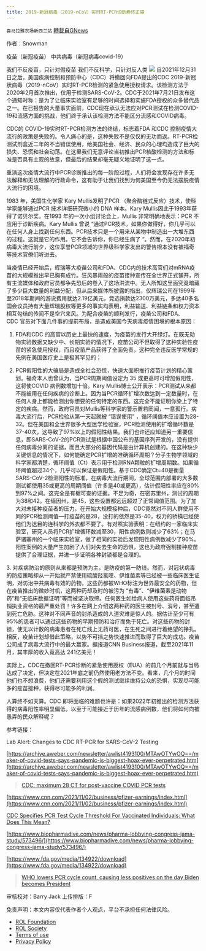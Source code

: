 ```yaml
---
title: 2019-新冠病毒（2019-nCoV）实时RT-PCR诊断寿终正寝
---
```

`喜马拉雅农场新西兰站` [轉載自GNews](https://gnews.org/zh-hans/1811334/)

作者：Snowman

疫苗（新冠疫苗）
中共病毒（新冠病毒covid-19）

我们不反疫苗，只针对假疫苗
我们不反科学，只针对反人类
![](https://assets.gnews.org/wp-content/uploads/2022/01/covid_RT_PCR.jpg)
自2021年12月31日之后，美国疾病控制和预防中心（CDC）将撤回向FDA提出的CDC 2019-新冠状病毒（2019-nCoV）实时RT-PCR检测的紧急使用授权请求。该检测方法于2020年2月首次推出，仅用于检测SARS-CoV-2。CDC于2021年7月21日发布这个通知时称：是为了让临床实验室有足够的时间选择和实施FDA授权的众多替代品之一。在已报告的大量事实面前，CDC现在承认无法应对PCR测试在检测COVID-19和流感方面的挑战，他们终于承认该检测方法不能区分流感和COVID病毒。

CDC的 COVID-19实时RT-PCR检测方法的终结，标志着FDA 和CDC 控制疫情大流行的政策是失败的。令人痛心的是，这种失败不是仅仅的无功而返。RT-PCR检测试剂盒近二年的不当错误使用，给美国社会、经济、民众的心理均造成了巨大的损失、恐慌和社会动荡。在这里我们无意评论当初推出PCR核酸检测的方法和标准是否具有主观的故意，但最后的结果却毫无疑义地证明了这一点。

重演这次疫情大流行中PCR诊断推出的每一阶段过程，人们将会发现存在许多无法解释和无法理解的行政命令，这有助于让我们找到为何美国至今仍无法摆脱疫情大流行的困境。

1983 年，美国生化学家 Kary Mullis发明了PCR （聚合酶链式反应）技术，使科学家能够通过PCR 技术详细研究微小的 DNA 样本。Kary Mullis因此于1993年获得了诺贝尔奖。在1993 年的一次小组讨论会上，Mullis 非常明确地表示：PCR 不应用于诊断疾病。Kary Mullis 曾说 “通过PCR技术，如果你做得好，你几乎可以在任何人身上找到任何东西。PCR技术只是一个用来从某物中制造出一大堆东西的过程。这就是它的作用。它不会告诉你，你已经生病了 “。然而，在2020年初病毒大流行前夕，这位享誉PCR领域的世界级科学家发出的警告根本没有被福奇等技术官僚们听进去。

当疫情已经开始后，辉瑞等大疫苗公司和FDA、CDC内的技术高官们对mRNA疫苗的大规模推出早已胸有成竹。狂风暴雨般的疫苗接种宣传在全世界正式铺开，所有主流媒体和政府官员都争先恐后的卷入了这场洪流中。无人所知这里面究竟暗藏了多少巨大数量的利益分配，但从后来媒体所披露的指出，仅辉瑞公司在1999年至2018年期间的游说费用就达2.19亿美元，竞选捐款达2300万美元，多达40多名国会议员持有大量辉瑞股权等更多的事实均表明，利益输送、利益链条和权力资本相互勾结的传闻不是空穴来风。为配合疫苗的顺利发行，疫苗公司和FDA、CDC 官员对下面几件事的提前布局，是造成美国今天病毒疫情困境的根本原因：

1. FDA和CDC 的高官以历史上最快的速度，为疫苗的发行大开绿灯。在既无动物实验数据又缺少中、长期实验的情况下，疫苗公司不但取得了这种实验性疫苗的紧急使用授权，而且疫苗产品获得了全面免责，这种完全违反医学常规的先例在美国医疗史上是极其罕见的；

2. PCR假阳性的大骗局是造成全社会恐慌，快速大面积推行疫苗计划的精心策划。福奇本人也曾认为，当PCR周期阈值设定为 35 或更高时可增加假阳性，这将使COVID 病例数增加十倍。Kary Mullis博士公开表示：PCR测试从来都不能被用在任何疾病的诊断上。因为当PCR循环扩增次数达到一定数量时，在任何人身上都能检测出你想要的任何特定的东西。这完全不能证明你染上了特定的疾病。然而，政府官员对Mullis等科学家的警示置若罔闻，一意孤行。病毒大流行后，PCR检验从第一天起就被 “错误使用” ，循环阈值本应设置为28-32。但在美国和全世界很多大型医学检验室，PCR检测使用的扩增循环数是37-40次，这导致了97%以上的假阳性结果。我们也许还应知道另一重要信息，即SARS-CoV-2的PCR测试是根据中国公布的基因序列开发的，没有提供任何病毒分离的证据，而且大部分的基因代码是由计算机创建的。在这种缺少关键信息的情况下，如何能确定PCR扩增的准确循环周期？分子生物学领域的科学家都清楚，循环阈值（Ct）表示用于检测RNA颗粒的扩增周期数。如果循环阈值超过34个，几乎可以保证是假阳性。基于CDC确定Ct=40是衡量SARS-CoV-2检测阳性的标准，在病毒大流行期间，全球范围内部署的大多数测试都使用35或更高的周期阈值（许多是40或更高），估计假阳性率应在80%到97%之间。这完全是有椐可查的证据。不足为奇，在密苏里州，测试的周期为38和42。在缅因州，是45，这些设置都远远超过了正常阈值范围。为了加大对未接种疫苗者的压力，在开始大规模接种后，CDC竟然对不同人群使用不同的PCR检测阈值—打疫苗的是28，没打的依然是35-40，权力的骄橫已经使他们为达目的连科学的外衣都不要了。有对照实验表明：在纽约的一家临床实验室，研究人员将PCR扩增循环数减至30，阳性病例数则减少了63%；在马萨诸塞州的一个临床实验室，做了相同的实验后发现阳性病例数减少了90%。阳性案例的大量产生加剧了人们对失去生命的恐惧，这也为政府强制接种疫苗提供了合理证据，并进一步证明各种封锁都是合理的。

3. 对疾病防治的原则从来都是预防为主，是防疫的第一防线。然而，对冠状病毒的防疫策略却从一开始就严禁使用硫酸羟氯喹、伊维菌素等已经被一些临床医生证明，对防治中共病毒有效的药物，这些药都被WHO标注为世界最安全的药物，但在疫苗推出的微妙时机，这两种药却及时的被污为 “有毒”、“伊维菌素是动物药”和“无临床数据证明”等而被坚决取缔。任何医生如给病人使用这些药将面临吊销执业资格的最严重处罚！许多在网上介绍这两种药的医生被封号、消号，甚至遭到死亡危胁。这种对不同声音的封杀造成的人道灾难是惊人的。据估计至少可有95%的患者可以通过这些药物的早期预防和治疗而免于死亡。对这些药物的封锁，使无以计数的病毒患者在死亡线上无药可医，在生死之间进行着绝望的挣扎。相反，疫苗计划却借此策略，以势不可挡之势快速推进而取得了巨大的成功。疫苗公司成了病毒大流行中的最大赢家。据报道CNN Business报道，截至2021年11月，其丰厚的收入竟高达 241亿美元！

实际上，CDC在撤回RT-PCR诊断的紧急使用授权（EUA）的前几个月前就与当局达成了决定，但决定在2021年底之前仍然使用老方法不变。看来，几个月的时间他们也不想浪费，他们还需要利用这个假的测试继续维持公众的恐惧，实现尽可能多的疫苗接种，获得尽可能多的利润。

人算终不如天算。CDC 即将面临的难题也许是：如果2022年初推出的检测方法获得的病毒阳性率明显偏低，以至于可能接近于历年的流感病例数，他们将如何向被愚弄的民众解释呢？

参考链接：

Lab Alert: Changes to CDC RT-PCR for SARS-CoV-2 Testing

[https://archive.aweber.com/newsletter/awlist4193100/MTAwOTYwOQ==/maker-of-covid-tests-says-pandemic-is-biggest-hoax-ever-perpetrated.htm](https://archive.aweber.com/newsletter/awlist4193100/MTAwOTYwOQ==/maker-of-covid-tests-says-pandemic-is-biggest-hoax-ever-perpetrated.htm)



> [CDC: maximum 28 CT for post-vaccine COVID PCR tests](https://sentinelksmo.org/cdc-maximum-28-ct-for-post-vaccine-covid-pcr-tests/)



[https://www.cnn.com/2021/11/02/business/pfizer-earnings/index.html](https://www.cnn.com/2021/11/02/business/pfizer-earnings/index.html)

[CDC Specifies PCR Test Cycle Threshold For Vaccinated Individuals: What Does This Mean?](https://rightsfreedoms.wordpress.com/2021/05/10/cdc-specifies-pcr-test-cycle-threshold-for-vaccinated-individuals-what-does-this-mean/)

[https://www.biopharmadive.com/news/pharma-lobbying-congress-jama-study/573496/](https://www.biopharmadive.com/news/pharma-lobbying-congress-jama-study/573496/)

[https://www.fda.gov/media/134922/download](https://www.fda.gov/media/134922/download)



> [WHO lowers PCR cycle count, causing less positives on the day Biden becomes President](https://thecoloradoherald.com/2021/who-lowers-pcr-cycle-count-causing-less-positives-on-the-day-biden-becomes-president/)



审核校对：Barry Jack
上传排版：F

 

免责声明：本文内容仅代表作者个人观点，平台不承担任何法律风险。

- [ROL Foundation](https://rolfoundation.org/)
- [ROL Society](https://rolsociety.org/)
- [Terms of use](https://gnews.org/terms-of-use-3/)
- [Privacy Policy](https://gnews.org/privacy-policy/)
